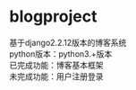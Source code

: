 # blogproject
基于django2.2.12版本的博客系统    
python版本：python3.+版本     
已完成功能：博客基本框架     
未完成功能：用户注册登录    
